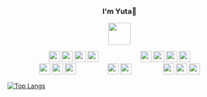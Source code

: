 <link rel="stylesheet" href="https://cdn.jsdelivr.net/gh/devicons/devicon@v2.15.1/devicon.min.css">
<div align="center">

### I'm Yuta👋
         
<a href="https://www.linkedin.com/in/yutaokkotsu/"><img src="https://cdn.jsdelivr.net/gh/devicons/devicon/icons/linkedin/linkedin-original.svg" height="50" /></a>
          
</div>

<div style="display:flex; justify-content: space-evenly; align-items: center;">
<div align="center">          
         <img src="https://cdn.jsdelivr.net/gh/devicons/devicon/icons/python/python-original.svg"  height="25" />
         <img src="https://cdn.jsdelivr.net/gh/devicons/devicon/icons/javascript/javascript-plain.svg" height="25" />
         <img src="https://cdn.jsdelivr.net/gh/devicons/devicon/icons/css3/css3-plain.svg"  height="25" /> 
         <img src="https://cdn.jsdelivr.net/gh/devicons/devicon/icons/html5/html5-plain.svg"  height="25" />          
</div>

<div align="center">             
         <img src="https://cdn.jsdelivr.net/gh/devicons/devicon/icons/react/react-original.svg"  height="25" />
         <img src="https://cdn.jsdelivr.net/gh/devicons/devicon/icons/express/express-original.svg"  height="25" />
         <img src="https://cdn.jsdelivr.net/gh/devicons/devicon/icons/nodejs/nodejs-original.svg"  height="25" />
         <img src="https://cdn.jsdelivr.net/gh/devicons/devicon/icons/django/django-plain.svg"  height="25" />
</div>
</div>

<div style="display:flex; justify-content: space-evenly; align-items: center;">


<div align="center">           
       <img src="https://cdn.jsdelivr.net/gh/devicons/devicon/icons/illustrator/illustrator-plain.svg" height="25"/>
       <img src="https://cdn.jsdelivr.net/gh/devicons/devicon/icons/photoshop/photoshop-plain.svg" height="25"/>
       <img src="https://cdn.jsdelivr.net/gh/devicons/devicon/icons/premierepro/premierepro-plain.svg" height="25"/>
</div>

<div align="center"> 
   <img src="https://cdn.jsdelivr.net/gh/devicons/devicon/icons/bootstrap/bootstrap-plain.svg" height="25" />
   <img src="https://cdn.jsdelivr.net/gh/devicons/devicon/icons/tailwindcss/tailwindcss-plain.svg" height="25" />
</div>

<div align="center"> 
       <img src="https://cdn.jsdelivr.net/gh/devicons/devicon/icons/mongodb/mongodb-plain.svg"  height="25" />
       <img src="https://cdn.jsdelivr.net/gh/devicons/devicon/icons/postgresql/postgresql-plain.svg"  height="25" />
       <img src="https://cdn.jsdelivr.net/gh/devicons/devicon/icons/sqlite/sqlite-plain.svg"  height="25" /> 
</div>
</div>


<!--
**yutaokkots/yutaokkots** is a ✨ _special_ ✨ repository because its `README.md` (this file) appears on your GitHub profile.

Here are some ideas to get you started:

- 🔭 I’m currently working on ...
- 🌱 I’m currently learning ...
- 👯 I’m looking to collaborate on ...
- 🤔 I’m looking for help with ...
- 💬 Ask me about ...
- 📫 How to reach me: ...
- 😄 Pronouns: ...
- ⚡ Fun fact: ...
-->

[![Top Langs](https://github-readme-stats.vercel.app/api/top-langs/?username=yutaokkots&custom_title=Languages&theme=transparent&layout=compact&title_color=1d615b&hide=Procfile)](https://github.com/anuraghazra/github-readme-stats)

            
